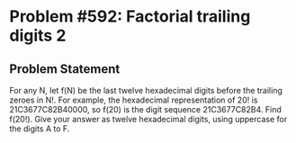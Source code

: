 # Problem #592: Factorial trailing digits 2 

## Problem Statement 

For any N, let f(N) be the last twelve hexadecimal digits before the trailing zeroes in N!.
For example, the hexadecimal representation of 20! is 21C3677C82B40000,
so f(20) is the digit sequence 21C3677C82B4.
Find f(20!). Give your answer as twelve hexadecimal digits, using uppercase for the digits A to F.
